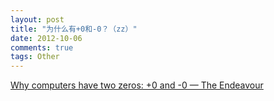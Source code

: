 ```yaml
---
layout: post
title: "为什么有+0和-0？（zz）"
date: 2012-10-06
comments: true
tags: Other
---
```

<a href="http://www.johndcook.com/blog/2010/06/15/why-computers-have-signed-zero/">Why computers have two zeros: +0 and -0 — The Endeavour</a><br /><blockquote></blockquote>